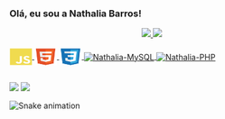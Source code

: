 ### Olá, eu sou a Nathalia Barros!

<div align="center">
  <a href="https://github.com/nathalia1308">
  <img height="180em" src="https://github-readme-stats.vercel.app/api?username=nathalia1308&show_icons=true&theme=radical&include_all_commits=true&count_private=false"/>
  <img height="180em" src="https://github-readme-stats.vercel.app/api/top-langs/?username=nathalia1308&layout=compact&langs_count=7&theme=radical"/>
</div>

<div style="display: inline_block"><br>
  <img align="center" alt="Nathalia-Js" height="30" width="40" src="https://raw.githubusercontent.com/devicons/devicon/master/icons/javascript/javascript-plain.svg">
  <img align="center" alt="Nathalia-HTML" height="30" width="40" src="https://raw.githubusercontent.com/devicons/devicon/master/icons/html5/html5-original.svg">
  <img align="center" alt="Nathalia-CSS" height="30" width="40" src="https://raw.githubusercontent.com/devicons/devicon/master/icons/css3/css3-original.svg">
  <img align="center" alt="Nathalia-MySQL" height="30" width="40" src="https://cdn.jsdelivr.net/gh/devicons/devicon/icons/mysql/mysql-plain.svg">
  <img align="center" alt="Nathalia-PHP" height="30" width="40" src="https://cdn.jsdelivr.net/gh/devicons/devicon/icons/php/php-original.svg">
  
</div>

##
 
<div> 
  <a href="https://www.instagram.com/nattysilva1102/" target="_blank"><img src="https://img.shields.io/badge/-Instagram-%23E4405F?style=for-the-badge&logo=instagram&logoColor=white" target="_blank"></a>
  <a href="https://www.linkedin.com/in/nathalia-barros-9b7a87246/" target="_blank"><img src="https://img.shields.io/badge/-LinkedIn-%230077B5?style=for-the-badge&logo=linkedin&logoColor=white" target="_blank"></a> 
  
  ![Snake animation](https://github.com/nathalia1308/nathalia1308/blob/output/github-contribution-grid-snake.svg)
  
 </div>
